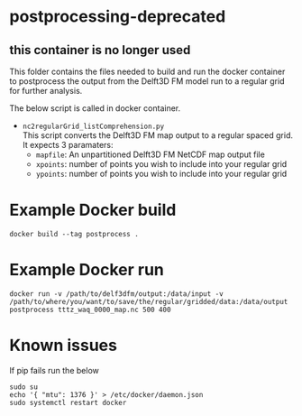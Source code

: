 # postprocessing-deprecated

## this container is no longer used

This folder contains the files needed to build and run the docker container to postprocess the output from the Delft3D FM model run to a regular grid for further analysis.

The below script is called in docker container.

* `nc2regularGrid_listComprehension.py` \
  This script converts the Delft3D FM map output to a regular spaced grid. It expects 3 paramaters:
  - `mapfile`: An unpartitioned Delft3D FM NetCDF map output file
  - `xpoints`: number of points you wish to include into your regular grid
  - `ypoints`: number of points you wish to include into your regular grid

# Example Docker build

    docker build --tag postprocess .

# Example Docker run

    docker run -v /path/to/delf3dfm/output:/data/input -v /path/to/where/you/want/to/save/the/regular/gridded/data:/data/output postprocess tttz_waq_0000_map.nc 500 400

# Known issues
If pip fails run the below

    sudo su
    echo '{ "mtu": 1376 }' > /etc/docker/daemon.json
    sudo systemctl restart docker
